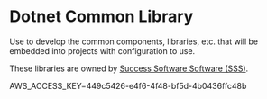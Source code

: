 # Dotnet Common Library

Use to develop the common components, libraries, etc. that will be embedded into projects with configuration to use.

These libraries are owned by [Success Software Software (SSS)](https://successsoftware.global).

AWS_ACCESS_KEY=449c5426-e4f6-4f48-bf5d-4b0436ffc48b
